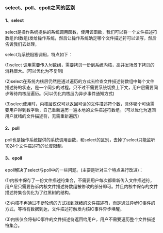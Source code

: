 ### select、poll、epoll之间的区别

#### 1、select

select是操作系统提供的系统调用函数，使用该函数，我们可以将一个文件描述符数组(fd数组)发给操作系统，然后让操作系统确定哪个文件描述符可以读写，然后告诉我们去处理。

select为系统阻塞调用，特点如下：

(1)select 调用需要传入fd数组，需要拷贝一份到系统内核，高并发场景下拷贝的消耗很大。(可以优化为不复制)

(2)select在系统内核层仍然是通过遍历的方式去检查文件描述符数组中每个文件描述符的状态，是一个同步的过程，只不过不需要系统切换上下文，用户层需要同步等待内核层遍历。(可以优化内核层为异步事件通知方式)

(3)select使用时，内核层仅仅可以返回可读的文件描述符个数，具体哪个可读需要用户得到数字后，自己重新遍历一遍本地的文件描述符数组。（可以优化为返回用户就绪的文件描述符，无需重新遍历）

#### 2、poll

poll也是操作系统提供的系统调用函数，和select的区别，去掉了select只能监听1024个文件描述符的长度限制。

#### 3、epoll

epoll解决了select与poll中的一些问题。(主要是针对三个特点进行改进)：

(1)内核中保存了一份文件描述符集合，不需要用户每次都重新传入文件描述符，用户层只需要告诉内核文件描述符数组被修改的部分即可。并且内核中保存的文件描述符集合优化为了红黑树的结构。

(2)内核不再通过不断轮询的方式找到就绪的文件描述符，而是通过异步IO事件的方式，等待有数据到达，文件描述符触发内核IO事件异步唤醒。

(3)内核仅会将有IO事件的文件描述符返回给用户，用户不需要遍历整个文件描述符集合。



